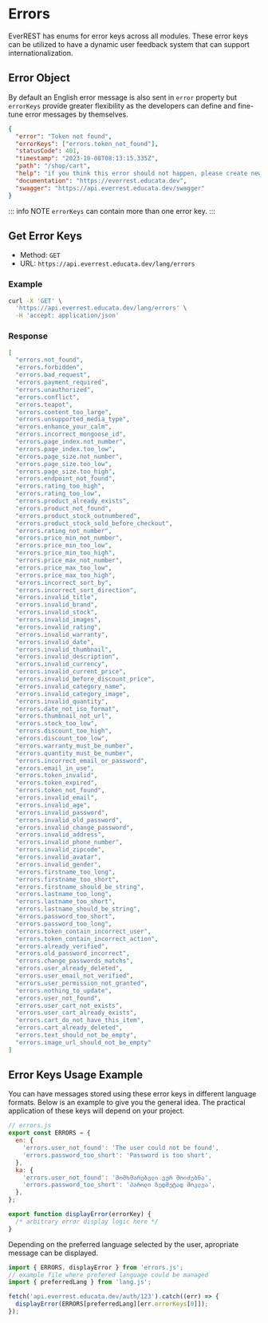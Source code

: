 # Errors

EverREST has enums for error keys across all modules. These error keys can be utilized
to have a dynamic user feedback system that can support internationalization.

## Error Object

By default an English error message is also sent in `error` property but `errorKeys` provide
greater flexibility as the developers can define and fine-tune error messages by themselves.

```json
{
  "error": "Token not found",
  "errorKeys": ["errors.token_not_found"],
  "statusCode": 401,
  "timestamp": "2023-10-08T08:13:15.335Z",
  "path": "/shop/cart",
  "help": "if you think this error should not happen, please create new issue at: https://github.com/educata/everrest/issues",
  "documentation": "https://everrest.educata.dev",
  "swagger": "https://api.everrest.educata.dev/swagger"
}
```

::: info NOTE
`errorKeys` can contain more than one error key.
:::

## Get Error Keys

- Method: `GET`
- URL: `https://api.everrest.educata.dev/lang/errors`

### Example

```sh
curl -X 'GET' \
  'https://api.everrest.educata.dev/lang/errors' \
  -H 'accept: application/json'
```

### Response

```json
[
  "errors.not_found",
  "errors.forbidden",
  "errors.bad_request",
  "errors.payment_required",
  "errors.unauthorized",
  "errors.conflict",
  "errors.teapot",
  "errors.content_too_large",
  "errors.unsupported_media_type",
  "errors.enhance_your_calm",
  "errors.incorrect_mongoose_id",
  "errors.page_index.not_number",
  "errors.page_index.too_low",
  "errors.page_size.not_number",
  "errors.page_size.too_low",
  "errors.page_size.too_high",
  "errors.endpoint_not_found",
  "errors.rating_too_high",
  "errors.rating_too_low",
  "errors.product_already_exists",
  "errors.product_not_found",
  "errors.product_stock_outnumbered",
  "errors.product_stock_sold_before_checkout",
  "errors.rating_not_number",
  "errors.price_min_not_number",
  "errors.price_min_too_low",
  "errors.price_min_too_high",
  "errors.price_max_not_number",
  "errors.price_max_too_low",
  "errors.price_max_too_high",
  "errors.incorrect_sort_by",
  "errors.incorrect_sort_direction",
  "errors.invalid_title",
  "errors.invalid_brand",
  "errors.invalid_stock",
  "errors.invalid_images",
  "errors.invalid_rating",
  "errors.invalid_warranty",
  "errors.invalid_date",
  "errors.invalid_thumbnail",
  "errors.invalid_description",
  "errors.invalid_currency",
  "errors.invalid_current_price",
  "errors.invalid_before_discount_price",
  "errors.invalid_category_name",
  "errors.invalid_category_image",
  "errors.invalid_quantity",
  "errors.date_not_iso_format",
  "errors.thumbnail_not_url",
  "errors.stock_too_low",
  "errors.discount_too_high",
  "errors.discount_too_low",
  "errors.warranty_must_be_number",
  "errors.quantity_must_be_number",
  "errors.incorrect_email_or_password",
  "errors.email_in_use",
  "errors.token_invalid",
  "errors.token_expired",
  "errors.token_not_found",
  "errors.invalid_email",
  "errors.invalid_age",
  "errors.invalid_password",
  "errors.invalid_old_password",
  "errors.invalid_change_password",
  "errors.invalid_address",
  "errors.invalid_phone_number",
  "errors.invalid_zipcode",
  "errors.invalid_avatar",
  "errors.invalid_gender",
  "errors.firstname_too_long",
  "errors.firstname_too_short",
  "errors.firstname_should_be_string",
  "errors.lastname_too_long",
  "errors.lastname_too_short",
  "errors.lastname_should_be_string",
  "errors.password_too_short",
  "errors.password_too_long",
  "errors.token_contain_incorrect_user",
  "errors.token_contain_incorrect_action",
  "errors.already_verified",
  "errors.old_password_incorrect",
  "errors.change_passwords_matchs",
  "errors.user_already_deleted",
  "errors.user_email_not_verified",
  "errors.user_permission_not_granted",
  "errors.nothing_to_update",
  "errors.user_not_found",
  "errors.user_cart_not_exists",
  "errors.user_cart_already_exists",
  "errors.cart_do_not_have_this_item",
  "errors.cart_already_deleted",
  "errors.text_should_not_be_empty",
  "errors.image_url_should_not_be_empty"
]
```

## Error Keys Usage Example

You can have messages stored using these error keys in different language formats.
Below is an example to give you the general idea. The practical application of these
keys will depend on your project.

```js
// errors.js
export const ERRORS = {
  en: {
    'errors.user_not_found': 'The user could not be found',
    'errors.password_too_short': 'Password is too short',
  },
  ka: {
    'errors.user_not_found': 'მომხმარებელი ვერ მოიძებნა',
    'errors.password_too_short': 'პაროლი ზედმეტად მოკლეა',
  },
};

export function displayError(errorKey) {
  /* arbitrary error display logic here */
}
```

Depending on the preferred language selected by the user, apropriate message can be displayed.

```js
import { ERRORS, displayError } from 'errors.js';
// example file where prefered language could be managed
import { preferredLang } from 'lang.js';

fetch('api.everrest.educata.dev/auth/123').catch((err) => {
  displayError(ERRORS[preferredLang][err.errorKeys[0]]);
});
```
